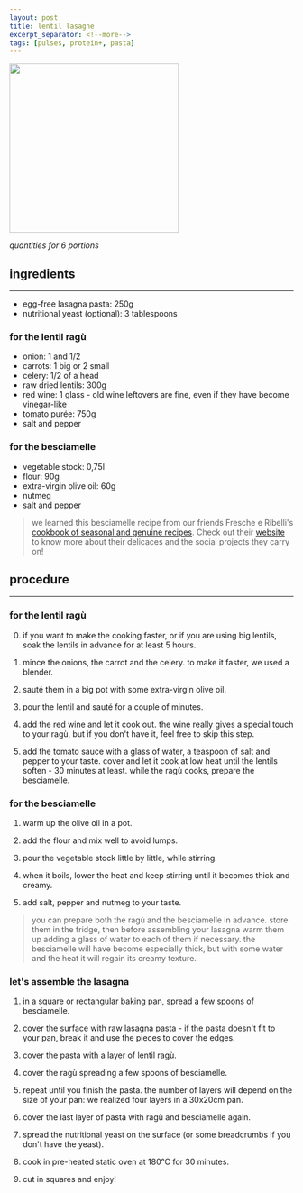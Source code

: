 ```yaml
---
layout: post
title: lentil lasagne
excerpt_separator: <!--more-->
tags: [pulses, protein+, pasta]
---
```


 <img src="../../../images/lasagne.jpeg" width="300">
 
 <!--more-->

*quantities for 6 portions*

## ingredients
---
- egg-free lasagna pasta: 250g
- nutritional yeast (optional): 3 tablespoons

### for the lentil ragù

- onion: 1 and 1/2
- carrots: 1 big or 2 small
- celery: 1/2 of a head
- raw dried lentils: 300g
- red wine: 1 glass - old wine leftovers are fine, even if they have become vinegar-like
- tomato purée: 750g
- salt and pepper

### for the besciamelle

- vegetable stock: 0,75l
- flour: 90g
- extra-virgin olive oil: 60g
- nutmeg
- salt and pepper

> we learned this besciamelle recipe from our friends Fresche e Ribelli's [cookbook of seasonal and genuine recipes](https://www.dropbox.com/s/kz2kihmaf7gp1ga/FRESCHE%20E%20RIBELLI%20-autunnoinverno.pdf?dl=0). Check out their [website](https://fresche-ribelli.yolasite.com/) to know more about their delicaces and the social projects they carry on!

## procedure
---
### for the lentil ragù

0. if you want to make the cooking faster, or if you are using big lentils, soak the lentils in advance for at least 5 hours.

1. mince the onions, the carrot and the celery. to make it faster, we used a blender.

2. sauté them in a big pot with some extra-virgin olive oil.

3. pour the lentil and sauté for a couple of minutes.

4. add the red wine and let it cook out. the wine really gives a special touch to your ragù, but if you don't have it, feel free to skip this step.

5. add the tomato sauce with a glass of water, a teaspoon of salt and pepper to your taste. cover and let it cook at low heat until the lentils soften - 30 minutes at least. while the ragù cooks, prepare the besciamelle.

### for the besciamelle

1. warm up the olive oil in a pot.

2. add the flour and mix well to avoid lumps.

3. pour the vegetable stock little by little, while stirring.

4. when it boils, lower the heat and keep stirring until it becomes thick and creamy.

5. add salt, pepper and nutmeg to your taste.
   
> you can prepare both the ragù and the besciamelle in advance. store them in the fridge, then before assembling your lasagna warm them up adding a glass of water to each of them if necessary. the besciamelle will have become especially thick, but with some water and the heat it will regain its creamy texture.

### let's assemble the lasagna

1. in a square or rectangular baking pan, spread a few spoons of besciamelle.

2. cover the surface with raw lasagna pasta - if the pasta doesn't fit to your pan, break it and use the pieces to cover the edges.

3. cover the pasta with a layer of lentil ragù.

4. cover the ragù spreading a few spoons of besciamelle.

5. repeat until you finish the pasta. the number of layers will depend on the size of your pan: we realized four layers in a 30x20cm pan.

6. cover the last layer of pasta with ragù and besciamelle again.

7. spread the nutritional yeast on the surface (or some breadcrumbs if you don't have the yeast).

8. cook in pre-heated static oven at 180°C for 30 minutes.

9. cut in squares and enjoy!
